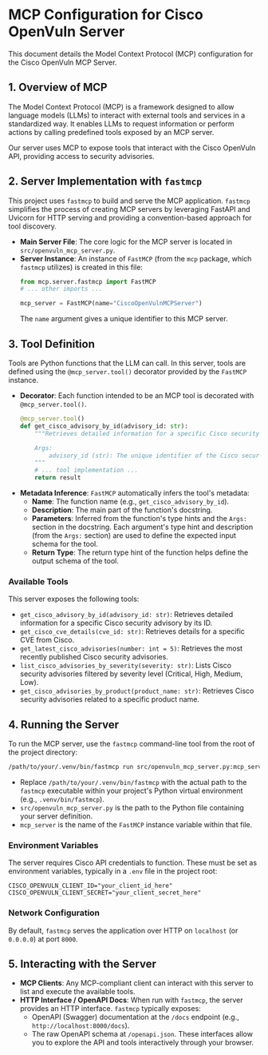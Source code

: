 # MCP Configuration for Cisco OpenVuln Server

This document details the Model Context Protocol (MCP) configuration for the Cisco OpenVuln MCP Server.

## 1. Overview of MCP

The Model Context Protocol (MCP) is a framework designed to allow language models (LLMs) to interact with external tools and services in a standardized way. It enables LLMs to request information or perform actions by calling predefined tools exposed by an MCP server.

Our server uses MCP to expose tools that interact with the Cisco OpenVuln API, providing access to security advisories.

## 2. Server Implementation with `fastmcp`

This project uses `fastmcp` to build and serve the MCP application. `fastmcp` simplifies the process of creating MCP servers by leveraging FastAPI and Uvicorn for HTTP serving and providing a convention-based approach for tool discovery.

-   **Main Server File**: The core logic for the MCP server is located in `src/openvuln_mcp_server.py`.
-   **Server Instance**: An instance of `FastMCP` (from the `mcp` package, which `fastmcp` utilizes) is created in this file:
    ```python
    from mcp.server.fastmcp import FastMCP
    # ... other imports ...

    mcp_server = FastMCP(name="CiscoOpenVulnMCPServer")
    ```
    The `name` argument gives a unique identifier to this MCP server.

## 3. Tool Definition

Tools are Python functions that the LLM can call. In this server, tools are defined using the `@mcp_server.tool()` decorator provided by the `FastMCP` instance.

-   **Decorator**: Each function intended to be an MCP tool is decorated with `@mcp_server.tool()`.
    ```python
    @mcp_server.tool()
    def get_cisco_advisory_by_id(advisory_id: str):
        """Retrieves detailed information for a specific Cisco security advisory by its ID.

        Args:
            advisory_id (str): The unique identifier of the Cisco security advisory (e.g., 'cisco-sa-iosxe-trustsec-bypass-LqL32QG').
        """
        # ... tool implementation ...
        return result
    ```
-   **Metadata Inference**: `FastMCP` automatically infers the tool's metadata:
    -   **Name**: The function name (e.g., `get_cisco_advisory_by_id`).
    -   **Description**: The main part of the function's docstring.
    -   **Parameters**: Inferred from the function's type hints and the `Args:` section in the docstring. Each argument's type hint and description (from the `Args:` section) are used to define the expected input schema for the tool.
    -   **Return Type**: The return type hint of the function helps define the output schema of the tool.

### Available Tools

This server exposes the following tools:

-   `get_cisco_advisory_by_id(advisory_id: str)`: Retrieves detailed information for a specific Cisco security advisory by its ID.
-   `get_cisco_cve_details(cve_id: str)`: Retrieves details for a specific CVE from Cisco.
-   `get_latest_cisco_advisories(number: int = 5)`: Retrieves the most recently published Cisco security advisories.
-   `list_cisco_advisories_by_severity(severity: str)`: Lists Cisco security advisories filtered by severity level (Critical, High, Medium, Low).
-   `get_cisco_advisories_by_product(product_name: str)`: Retrieves Cisco security advisories related to a specific product name.

## 4. Running the Server

To run the MCP server, use the `fastmcp` command-line tool from the root of the project directory:

```bash
/path/to/your/.venv/bin/fastmcp run src/openvuln_mcp_server.py:mcp_server
```

-   Replace `/path/to/your/.venv/bin/fastmcp` with the actual path to the `fastmcp` executable within your project's Python virtual environment (e.g., `.venv/bin/fastmcp`).
-   `src/openvuln_mcp_server.py` is the path to the Python file containing your server definition.
-   `mcp_server` is the name of the `FastMCP` instance variable within that file.

### Environment Variables

The server requires Cisco API credentials to function. These must be set as environment variables, typically in a `.env` file in the project root:

```
CISCO_OPENVULN_CLIENT_ID="your_client_id_here"
CISCO_OPENVULN_CLIENT_SECRET="your_client_secret_here"
```

### Network Configuration

By default, `fastmcp` serves the application over HTTP on `localhost` (or `0.0.0.0`) at port `8000`.

## 5. Interacting with the Server

-   **MCP Clients**: Any MCP-compliant client can interact with this server to list and execute the available tools.
-   **HTTP Interface / OpenAPI Docs**: When run with `fastmcp`, the server provides an HTTP interface. `fastmcp` typically exposes:
    -   OpenAPI (Swagger) documentation at the `/docs` endpoint (e.g., `http://localhost:8000/docs`).
    -   The raw OpenAPI schema at `/openapi.json`.
    These interfaces allow you to explore the API and tools interactively through your browser.
